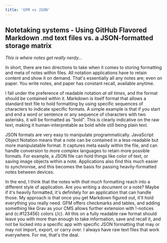 ```yaml
---
title: 'GFM vs JSON'
---
```


## Notetaking systems - Using GitHub Flavored Markdown .md text files vs. a JSON-formatted storage matrix

_This is where notes get really nerdy..._

In short, there are two directions to take when it comes to storing formatting and meta of notes within files. All notation applications have to retain content and show it on demand. That's essentially all any notes are; even on paper. You write notes, and paper has constant recall, available anytime.

I fall under the preference of readable notation _at all times_, and the format should be contained within it. Markdown is itself format that allows a standard text file to hold formatting by using specific sequences of characters to indicate specific formats. A simple example is that if you start and end a word or sentence or any sequence of characters with two asterisks, it will be formatted as "bold". This is clearly indicative on the raw text, making it human-interpretable as bold while still being plain text.

JSON formats are very easy to manipulate programmatically. JavaScript Object Notation means that a note can be contained in a less-readable but more manipulatable format. It captures meta easily within the file, and can handle conversion to more complex languages to retain more possible formats. For example, a JSON file can hold things like color of text, or saving image objects within a note. Applications also find this much easier to synchronise, and this becomes the basis for passing heavily-formatted notes between devices.

In the end, I think that the notes with _that much_ formatting reach into a different style of application. Are you writing a document or a note? Maybe if it's heavily formatted, it's definitely for an application that can handle those. My approach is that once you get Markdown figured out, it'll hold everything you really need. GFM offers checkmarks and tables, and adding something like Grav as your CMS allows further extension with !-notices and {c:#123456} colors {/c}. All this on a fully readable raw format should leave you with more than enough to take information, save and recall it, and not be locked into a specific app with specific JSON formatting that may or may not import, export, or carry over. I always have raw text files that work everywhere. For me, that's the deal.
